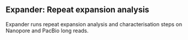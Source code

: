 Expander: Repeat expansion analysis
------------------------------------

Expander runs repeat expansion analysis and characterisation steps on Nanopore and PacBio long reads.
